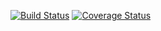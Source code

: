 [![Build Status](https://travis-ci.org/mkgilbert/cs399_the_theatre.svg?branch=testing&asdf=1)](https://travis-ci.org/mkgilbert/cs399_the_theatre)
[![Coverage Status](https://coveralls.io/repos/mkgilbert/cs399_the_theatre/badge.svg?branch=testing&asdf=1)](https://coveralls.io/r/mkgilbert/cs399_the_theatre?branch=testing)
